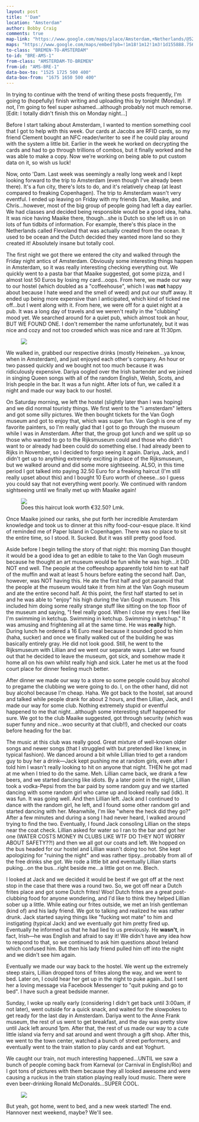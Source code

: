 ```yaml
---
layout: post
title: "'Dam"
location: "Amsterdam"
author: Bobby Craig
comments: true
map-link: "https://www.google.com/maps/place/Amsterdam,+Netherlands/@52.3747388,4.7585309,11z/data=!3m1!4b1!4m5!3m4!1s0x47c63fb5949a7755:0x6600fd4cb7c0af8d!8m2!3d52.3702157!4d4.8951679"
maps: "https://www.google.com/maps/embed?pb=!1m18!1m12!1m3!1d155888.75622453014!2d4.758530948018925!3d52.37473875647097!2m3!1f0!2f0!3f0!3m2!1i1024!2i768!4f13.1!3m3!1m2!1s0x47c63fb5949a7755%3A0x6600fd4cb7c0af8d!2sAmsterdam%2C+Netherlands!5e0!3m2!1sen!2sus!4v1488198340428"
to-class: "BREMEN-TO-AMSTERDAM"
to-id: "BRE-AMS-1"
from-class: "AMSTERDAM-TO-BREMEN"
from-id: "AMS-BRE-1"
data-box-to: "1525 1725 500 400"
data-box-from: "1675 1650 500 400"
---
```


<p>In trying to continue with the trend of writing these posts frequently, I'm going to (hopefully) finish writing and uploading this by tonight (Monday). If not, I'm going to feel super ashamed...although probably not much remorse. [Edit: I totally didn't finish this on Monday night...]</p>

<p>Before I start talking about Amsterdam, I wanted to mention something cool that I got to help with this week. Our cards at Jacobs are RFID cards, so my friend Clement bought an NFC reader/writer to see if he could play around with the system a little bit. Earlier in the week he worked on decrypting the cards and had to go through trillions of combos, but it finally worked and he was able to make a copy. Now we're working on being able to put custom data on it, so wish us luck!</p>

<div class="{{ page.to-class }}" data-from="{% if page.data-box-from %}{{ page.data-box-from }}{% endif %}" data-to="{% if page.data-box-to %}{{ page.data-box-to }}{% endif %}">
<p>Now, onto 'Dam. Last week was seemingly a really long week and I kept looking forward to the trip to Amsterdam (even though I've already been there). It's a fun city, there's lots to do, and it's relatively cheap (at least compared to freaking Copenhagen). The trip to Amsterdam wasn't very eventful. I ended up leaving on Friday with my friends Dan, Maaike, and Chris...however, most of the big group of people going had left a day earlier. We had classes and decided being responsible would be a good idea, haha. It was nice having Maaike there, though...she is Dutch so she left us in on lots of fun tidbits of information. For example, there's this place in the Netherlands called Flevoland that was actually created from the ocean. It used to be ocean and the Dutch decided they wanted more land so they created it! Absolutely insane but totally cool.</p>

<p>The first night we got there we entered the city and walked through the Friday night antics of Amsterdam. Obviously some interesting things happen in Amsterdam, so it was really interesting checking everything out. We quickly went to a pasta bar that Maaike suggested, got some pizza, and I almost lost 50 Euros by losing my card...oops. From here, we made our way to our hostel (which doubled as a "coffeehouse", which I was <strong>not</strong> happy about because I hate weed and the smell of weed) and put our stuff away. It ended up being more expensive than I anticipated, which kind of ticked me off...but I went along with it. From here, we were off for a quiet night at a pub. It was a long day of travels and we weren't really in the "clubbing" mood yet. We searched around for a quiet pub, which almost took an hour, BUT WE FOUND ONE. I don't remember the name unfortunately, but it was nice and cozy and not too crowded which was nice and rare at 11:30pm.</p>
</div>

<figure>
  <img src="/im-ausland/img/post-imgs/dam-pub-min.jpg">
</figure>

<p>We walked in, grabbed our respective drinks (mostly Heineken...ya know, when in Amsterdam), and just enjoyed each other's company. An hour or two passed quickly and we bought not too much because it was ridiculously expensive. Dariya oogled over the Irish bartender and we joined in singing Queen songs with all of the random English, Welsh, Scots, and Irish people in the bar. It was a fun night. After lots of fun, we called it a night and made our way back to our hostel.</p>

<p>On Saturday morning, we left the hostel (slightly later than I was hoping) and we did normal touristy things. We first went to the "i amsterdam" letters and got some silly pictures. We then bought tickets for the Van Gogh museum and got to enjoy that, which was super fun. Van Gogh is one of my favorite painters, so I'm really glad that I got to go through the museum while I was in Amsterdam. After that, the group got lunch and we split up so those who wanted to go to the Rijksmuseum could and those who didn't want to or already had been could do something else. I had already been to Rijks in November, so I decided to forgo seeing it again. Dariya, Jack, and I didn't get up to anything extremely exciting in place of the Rijksmuseum, but we walked around and did some more sightseeing. ALSO, in this time period I got talked into paying 32.50 Euro for a freaking haircut (I'm still really upset about this) and I bought 10 Euro worth of cheese...so I guess you could say that not everything went poorly. We continued with random sightseeing until we finally met up with Maaike again!</p>

<figure>
  <img src="/im-ausland/img/post-imgs/expensive-haircuts-min.jpg">
  <figcaption>Does this haircut look worth €32.50? Lmk.</figcaption>
</figure>

<p>Once Maaike joined our ranks, she put forth her incredible Amsterdam knowledge and took us to dinner at this nifty food-cour-esque place. It kind of reminded me of Paper Island in Copenhagen. There was no place to sit the entire time, so I stood. It. Sucked. But it was still pretty good food.</p>

<p>Aside before I begin telling the story of that night: this morning Dan thought it would be a good idea to get an edible to take to the Van Gogh museum because he thought an art museum would be fun while he was high...it DID NOT end well. The people at the coffeeshop apparently told him to eat half of the muffin and wait at least 5 hours before eating the second half. Dan, however, was NOT having this. He ate the first half and got paranoid that the people at the museum would take it from him at the Van Gogh museum and ate the entire second half. At this point, the first half started to set in and he was able to "enjoy" his high during the Van Gogh museum. This included him doing some really strange stuff like sitting on the top floor of the museum and saying, "I feel really good. When I close my eyes I feel like I'm swimming in ketchup. Swimming in ketchup. Swimming in ketchup." It was amusing and frightening all at the same time. He was <strong>really</strong> high. During lunch he ordered a 16 Euro meal because it sounded good to him (haha, sucker) and once we finally walked out of the building he was basically entirely gray. He did not look good. Still, he went to the Rijksmuseum with Lillian and we went our separate ways. Later we found out that he decided to leave the museum, got sick, and somehow made it home all on his own whilst really high and sick. Later he met us at the food court place for dinner feeling much better.</p>

<p>After dinner we made our way to a store so some people could buy alcohol to pregame the clubbing we were going to do. I, on the other hand, did not buy alcohol because I'm cheap. Haha. We got back to the hostel, sat around and talked while people drank for about 2 hours, and then Lillian, Jack, and I made our way for some club. Nothing extremely stupid or eventful happened to me that night...although some interesting stuff happened for sure. We got to the club Maaike suggested, got through security (which was super funny and nice...woo security at that club!!), and checked our coats before heading for the bar.</p>

<p>The music at this club was really good. Great mixture of well-known older songs and newer songs (that I struggled with but pretended like I knew, in typical fashion). We danced around a bit while Lillian tried to get a random guy to buy her a drink&mdash;Jack kept pushing me at random girls, even after I told him I wasn't really looking to hit on anyone that night. THEN he got mad at me when I tried to do the same. Meh. Lillian came back, we drank a few beers, and we started dancing like idiots. By a later point in the night, Lillian took a vodka-Pepsi from the bar paid by some random guy and we started dancing with some random girl who came up and looked really sad (idk). It was fun. It was going well. And then Lillian left. Jack and I continued to dance with the random girl, he left, and I found some other random girl and started dancing with her. Meanwhile, I'm like "where the heck did they go?" After a few minutes and during a song I had never heard, I walked around trying to find the two. Eventually, I found Jack consoling Lillian on the steps near the coat check. Lillian asked for water so I ran to the bar and got her one (WATER COSTS MONEY IN CLUBS LIKE WTF DO THEY NOT WORRY ABOUT SAFETY??!) and then we all got our coats and left. We hopped on the bus headed for our hostel and Lillian wasn't doing too hot. She kept apologizing for "ruining the night" and was rather tipsy...probably from all of the free drinks she got. We rode a little bit and eventually Lillian starts puking...on the bus...right beside me...a little got on me. Blech.</p>

<p>I looked at Jack and we decided it would be best if we got off at the next stop in the case that there was a round two. So, we got off near a Dutch frites place and got some Dutch frites! Woo! Dutch frites are a great post-clubbing food for anyone wondering, and I'd like to think they helped Lillian sober up a little. While eating our frites outside, we met an Irish gentleman (kind of) and his lady friend. We got to talking and realized he was rather drunk. Jack started saying things like "fucking wot mate" to him and instigating (typical Jack) and we eventually got him pretty fired up. Eventually he informed us that he had lied to us previously. He <strong>wasn't</strong>, in fact, Irish&mdash;he was English and afraid to say it! We didn't have any idea how to respond to that, so we continued to ask him questions about Ireland which confused him. But then his lady friend pulled him off into the night and we didn't see him again.</p>

<div class="{{ page.from-class }}" data-from="{% if page.data-box-to %}{{ page.data-box-to }}{% endif %}" data-to="{% if page.data-box-from %}{{ page.data-box-from }}{% endif %}">
<p>Eventually we made our way back to the hostel. We went up the extremely steep stairs, Lillian dropped tons of frites along the way, and we went to bed. Later on, I could hear her get up in the night to puke again...but I sent her a loving message via Facebook Messenger to "quit puking and go to bed". I have such a great bedside manner.</p>

<p>Sunday, I woke up really early (considering I didn't get back until 3:00am, if not later), went outside for a quick snack, and waited for the slowpokes to get ready for the last day in Amsterdam. Dariya went to the Anne Frank museum, the rest of us went to get breakfast, and the day was pretty slow until Jack left around 1pm. After that, the rest of us made our way to a cute little island via ferry and sat around and went through a gift shop. After this, we went to the town center, watched a bunch of street performers, and eventually went to the train station to play cards and eat Yoghurt.</p>

<p>We caught our train, not much interesting happened...UNTIL we saw a bunch of people coming back from Karneval (or Carnival in English/Rio) and I got tons of pictures with them because they all looked awesome and were causing a ruckus in the train station playing really loud music. There were even beer-drinking Ronald McDonalds...SUPER COOL.</p>

<figure>
  <img src="/im-ausland/img/post-imgs/karneval-min.jpg">
</figure>

<p>But yeah, got home, went to bed, and a new week started! The end. Hannover next weekend, maybe? We'll see.</p>
</div>
